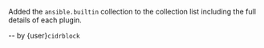 Added the `ansible.builtin` collection to the collection list including
the full details of each plugin.

-- by {user}`cidrblock`
